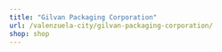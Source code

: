 ```yaml
---
title: "Gilvan Packaging Corporation"
url: /valenzuela-city/gilvan-packaging-corporation/
shop: shop
---
```

